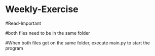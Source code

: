 # Weekly-Exercise
#Read-Important

#both files need to be in the same folder

#When both files get on the same folder, execute main.py to start the program

